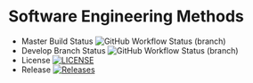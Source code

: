 # Software Engineering Methods
* Master Build Status ![GitHub Workflow Status (branch)](https://img.shields.io/github/actions/workflow/status/wellington40715/sem/main.yml?branch=master)
* Develop Branch Status ![GitHub Workflow Status (branch)](https://img.shields.io/github/actions/workflow/status/wellington40715/sem/main.yml?branch=master)
* License [![LICENSE](https://img.shields.io/github/license/wellington40715/sem.svg?style=flat-square)](https://github.com/wellington40715/sem/blob/master/LICENSE)
* Release [![Releases](https://img.shields.io/github/release/wellington40715/sem/all.svg?style=flat-square)](https://github.com/wellington40715/sem/releases)